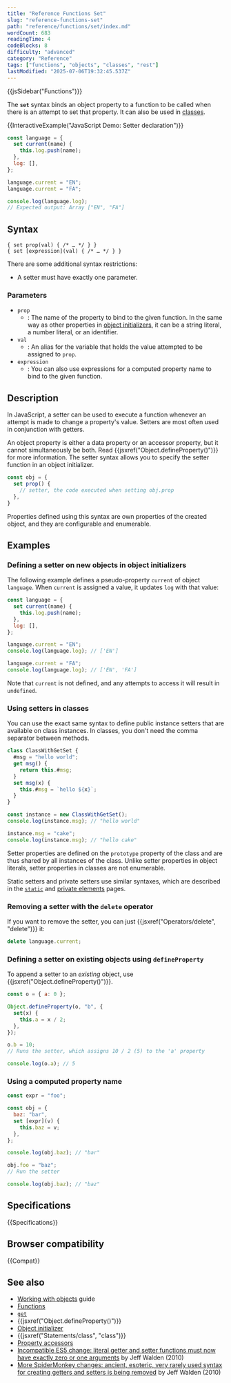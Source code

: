 ```yaml
---
title: "Reference Functions Set"
slug: "reference-functions-set"
path: "reference/functions/set/index.md"
wordCount: 683
readingTime: 4
codeBlocks: 8
difficulty: "advanced"
category: "Reference"
tags: ["functions", "objects", "classes", "rest"]
lastModified: "2025-07-06T19:32:45.537Z"
---
```



{{jsSidebar("Functions")}}

The **`set`** syntax binds an object property to a function to be called when there is an attempt to set that property. It can also be used in [classes](/en-US/docs/Web/JavaScript/Reference/Classes).

{{InteractiveExample("JavaScript Demo: Setter declaration")}}

```js interactive-example
const language = {
  set current(name) {
    this.log.push(name);
  },
  log: [],
};

language.current = "EN";
language.current = "FA";

console.log(language.log);
// Expected output: Array ["EN", "FA"]
```

## Syntax

```js-nolint
{ set prop(val) { /* … */ } }
{ set [expression](val) { /* … */ } }
```

There are some additional syntax restrictions:

- A setter must have exactly one parameter.

### Parameters

- `prop`
  - : The name of the property to bind to the given function. In the same way as other properties in [object initializers](/en-US/docs/Web/JavaScript/Reference/Operators/Object_initializer), it can be a string literal, a number literal, or an identifier.
- `val`
  - : An alias for the variable that holds the value attempted to be assigned to
    `prop`.
- `expression`
  - : You can also use expressions for a computed property name to bind to the given function.

## Description

In JavaScript, a setter can be used to execute a function whenever an attempt is made to change a property's value. Setters are most often used in conjunction with getters.

An object property is either a data property or an accessor property, but it cannot simultaneously be both. Read {{jsxref("Object.defineProperty()")}} for more information. The setter syntax allows you to specify the setter function in an object initializer.

```js
const obj = {
  set prop() {
    // setter, the code executed when setting obj.prop
  },
}
```

Properties defined using this syntax are own properties of the created object, and they are configurable and enumerable.

## Examples

### Defining a setter on new objects in object initializers

The following example defines a pseudo-property `current` of object
`language`. When `current` is assigned a value, it updates
`log` with that value:

```js
const language = {
  set current(name) {
    this.log.push(name);
  },
  log: [],
};

language.current = "EN";
console.log(language.log); // ['EN']

language.current = "FA";
console.log(language.log); // ['EN', 'FA']
```

Note that `current` is not defined, and any attempts to access it will
result in `undefined`.

### Using setters in classes

You can use the exact same syntax to define public instance setters that are available on class instances. In classes, you don't need the comma separator between methods.

```js
class ClassWithGetSet {
  #msg = "hello world";
  get msg() {
    return this.#msg;
  }
  set msg(x) {
    this.#msg = `hello ${x}`;
  }
}

const instance = new ClassWithGetSet();
console.log(instance.msg); // "hello world"

instance.msg = "cake";
console.log(instance.msg); // "hello cake"
```

Setter properties are defined on the `prototype` property of the class and are thus shared by all instances of the class. Unlike setter properties in object literals, setter properties in classes are not enumerable.

Static setters and private setters use similar syntaxes, which are described in the [`static`](/en-US/docs/Web/JavaScript/Reference/Classes/static) and [private elements](/en-US/docs/Web/JavaScript/Reference/Classes/Private_elements) pages.

### Removing a setter with the `delete` operator

If you want to remove the setter, you can just {{jsxref("Operators/delete", "delete")}}
it:

```js
delete language.current;
```

### Defining a setter on existing objects using `defineProperty`

To append a setter to an _existing_ object, use
{{jsxref("Object.defineProperty()")}}.

```js
const o = { a: 0 };

Object.defineProperty(o, "b", {
  set(x) {
    this.a = x / 2;
  },
});

o.b = 10;
// Runs the setter, which assigns 10 / 2 (5) to the 'a' property

console.log(o.a); // 5
```

### Using a computed property name

```js
const expr = "foo";

const obj = {
  baz: "bar",
  set [expr](v) {
    this.baz = v;
  },
};

console.log(obj.baz); // "bar"

obj.foo = "baz";
// Run the setter

console.log(obj.baz); // "baz"
```

## Specifications

{{Specifications}}

## Browser compatibility

{{Compat}}

## See also

- [Working with objects](/en-US/docs/Web/JavaScript/Guide/Working_with_objects) guide
- [Functions](/en-US/docs/Web/JavaScript/Reference/Functions)
- [`get`](/en-US/docs/Web/JavaScript/Reference/Functions/get)
- {{jsxref("Object.defineProperty()")}}
- [Object initializer](/en-US/docs/Web/JavaScript/Reference/Operators/Object_initializer)
- {{jsxref("Statements/class", "class")}}
- [Property accessors](/en-US/docs/Web/JavaScript/Reference/Operators/Property_accessors)
- [Incompatible ES5 change: literal getter and setter functions must now have exactly zero or one arguments](https://whereswalden.com/2010/08/22/incompatible-es5-change-literal-getter-and-setter-functions-must-now-have-exactly-zero-or-one-arguments/) by Jeff Walden (2010)
- [More SpiderMonkey changes: ancient, esoteric, very rarely used syntax for creating getters and setters is being removed](https://whereswalden.com/2010/04/16/more-spidermonkey-changes-ancient-esoteric-very-rarely-used-syntax-for-creating-getters-and-setters-is-being-removed/) by Jeff Walden (2010)
